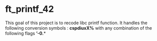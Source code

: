 # ft_printf_42

This goal of this project is to recode libc printf function. It handles the following conversion symbols : **cspdiuxX%** with any combination of the following flags **’-0.***
